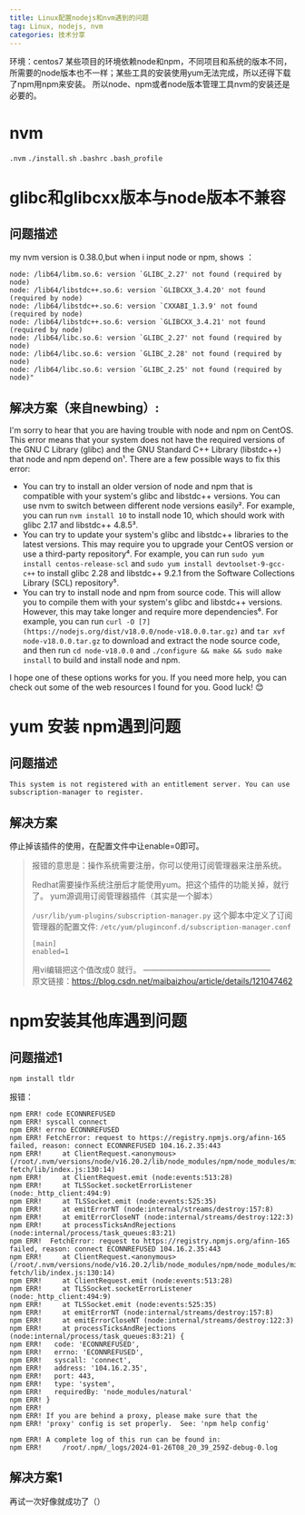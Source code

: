 ```yaml
---
title: Linux配置nodejs和nvm遇到的问题
tag: Linux, nodejs, nvm
categories: 技术分享
---
```

环境：centos7
某些项目的环境依赖node和npm，不同项目和系统的版本不同，所需要的node版本也不一样；某些工具的安装使用yum无法完成，所以还得下载了npm用npm来安装。
所以node、npm或者node版本管理工具nvm的安装还是必要的。
# nvm
`.nvm`
`./install.sh`
`.bashrc`
`.bash_profile`
# glibc和glibcxx版本与node版本不兼容
## 问题描述
my nvm version is 0.38.0,but when i input node or npm, shows ：
```shell
node: /lib64/libm.so.6: version `GLIBC_2.27' not found (required by node)
node: /lib64/libstdc++.so.6: version `GLIBCXX_3.4.20' not found (required by node)
node: /lib64/libstdc++.so.6: version `CXXABI_1.3.9' not found (required by node)
node: /lib64/libstdc++.so.6: version `GLIBCXX_3.4.21' not found (required by node)
node: /lib64/libc.so.6: version `GLIBC_2.27' not found (required by node)
node: /lib64/libc.so.6: version `GLIBC_2.28' not found (required by node)
node: /lib64/libc.so.6: version `GLIBC_2.25' not found (required by node)"
```
## 解决方案（来自newbing）:
I'm sorry to hear that you are having trouble with node and npm on CentOS. This error means that your system does not have the required versions of the GNU C Library (glibc) and the GNU Standard C++ Library (libstdc++) that node and npm depend on¹. There are a few possible ways to fix this error:

- You can try to install an older version of node and npm that is compatible with your system's glibc and libstdc++ versions. You can use nvm to switch between different node versions easily². For example, you can run `nvm install 10` to install node 10, which should work with glibc 2.17 and libstdc++ 4.8.5³.
- You can try to update your system's glibc and libstdc++ libraries to the latest versions. This may require you to upgrade your CentOS version or use a third-party repository⁴. For example, you can run `sudo yum install centos-release-scl` and `sudo yum install devtoolset-9-gcc-c++` to install glibc 2.28 and libstdc++ 9.2.1 from the Software Collections Library (SCL) repository⁵.
- You can try to install node and npm from source code. This will allow you to compile them with your system's glibc and libstdc++ versions. However, this may take longer and require more dependencies⁶. For example, you can run `curl -O [7](https://nodejs.org/dist/v18.0.0/node-v18.0.0.tar.gz)` and `tar xvf node-v18.0.0.tar.gz` to download and extract the node source code, and then run `cd node-v18.0.0` and `./configure && make && sudo make install` to build and install node and npm.

I hope one of these options works for you. If you need more help, you can check out some of the web resources I found for you. Good luck! 😊
# yum 安装 npm遇到问题
## 问题描述
```shell
This system is not registered with an entitlement server. You can use subscription-manager to register.
```
## 解决方案
停止掉该插件的使用，在配置文件中让enable=0即可。
>报错的意思是：操作系统需要注册，你可以使用订阅管理器来注册系统。
>
>Redhat需要操作系统注册后才能使用yum。把这个插件的功能关掉，就行了。
>yum源调用订阅管理器插件（其实是一个脚本）
>
>`/usr/lib/yum-plugins/subscription-manager.py`
>这个脚本中定义了订阅管理器的配置文件:
>`/etc/yum/pluginconf.d/subscription-manager.conf`
>```shell
>[main]
>enabled=1
>```
>用vi编辑把这个值改成0 就行。
>————————————————        
>原文链接：https://blog.csdn.net/maibaizhou/article/details/121047462

# npm安装其他库遇到问题
## 问题描述1
```shell
npm install tldr
```
报错：
```shell
npm ERR! code ECONNREFUSED
npm ERR! syscall connect
npm ERR! errno ECONNREFUSED
npm ERR! FetchError: request to https://registry.npmjs.org/afinn-165 failed, reason: connect ECONNREFUSED 104.16.2.35:443
npm ERR!     at ClientRequest.<anonymous> (/root/.nvm/versions/node/v16.20.2/lib/node_modules/npm/node_modules/minipass-fetch/lib/index.js:130:14)
npm ERR!     at ClientRequest.emit (node:events:513:28)
npm ERR!     at TLSSocket.socketErrorListener (node:_http_client:494:9)
npm ERR!     at TLSSocket.emit (node:events:525:35)
npm ERR!     at emitErrorNT (node:internal/streams/destroy:157:8)
npm ERR!     at emitErrorCloseNT (node:internal/streams/destroy:122:3)
npm ERR!     at processTicksAndRejections (node:internal/process/task_queues:83:21)
npm ERR!  FetchError: request to https://registry.npmjs.org/afinn-165 failed, reason: connect ECONNREFUSED 104.16.2.35:443
npm ERR!     at ClientRequest.<anonymous> (/root/.nvm/versions/node/v16.20.2/lib/node_modules/npm/node_modules/minipass-fetch/lib/index.js:130:14)
npm ERR!     at ClientRequest.emit (node:events:513:28)
npm ERR!     at TLSSocket.socketErrorListener (node:_http_client:494:9)
npm ERR!     at TLSSocket.emit (node:events:525:35)
npm ERR!     at emitErrorNT (node:internal/streams/destroy:157:8)
npm ERR!     at emitErrorCloseNT (node:internal/streams/destroy:122:3)
npm ERR!     at processTicksAndRejections (node:internal/process/task_queues:83:21) {
npm ERR!   code: 'ECONNREFUSED',
npm ERR!   errno: 'ECONNREFUSED',
npm ERR!   syscall: 'connect',
npm ERR!   address: '104.16.2.35',
npm ERR!   port: 443,
npm ERR!   type: 'system',
npm ERR!   requiredBy: 'node_modules/natural'
npm ERR! }
npm ERR! 
npm ERR! If you are behind a proxy, please make sure that the
npm ERR! 'proxy' config is set properly.  See: 'npm help config'

npm ERR! A complete log of this run can be found in:
npm ERR!     /root/.npm/_logs/2024-01-26T08_20_39_259Z-debug-0.log
```
## 解决方案1
再试一次好像就成功了（）
